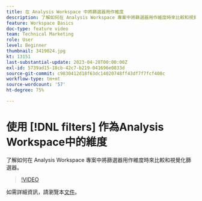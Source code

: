 ```yaml
---
title: 在 Analysis Workspace 中將篩選器用作維度
description: 了解如何在 Analysis Workspace 專案中將篩選器用作維度時來比較和視覺化篩選器。
feature: Workspace Basics
doc-type: feature video
team: Technical Marketing
role: User
level: Beginner
thumbnail: 3419024.jpg
kt: 13151
last-substantial-update: 2023-04-28T00:00:00Z
exl-id: 5739ad15-18cb-42c7-b219-041696e0833d
source-git-commit: c9830412d18f63dc14020748ff43df7f7fcf408c
workflow-type: tm+mt
source-wordcount: '57'
ht-degree: 75%

---
```


# 使用 [!DNL filters] 作為Analysis Workspace中的維度

了解如何在 Analysis Workspace 專案中將篩選器用作維度時來比較和視覺化篩選器。

>[!VIDEO](https://video.tv.adobe.com/v/3419024/?learn=on&quality=12)

如需詳細資訊，請瀏覽本[文件](https://experienceleague.adobe.com/docs/analytics-platform/using/cja-components/cja-filters/create-filters.html)。
